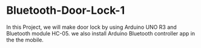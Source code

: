 # Bluetooth-Door-Lock-1
In this Project, we will make door lock by using Arduino UNO R3 and Bluetooth module HC-05. we also install Arduino Bluetooth controller app in the the mobile.
